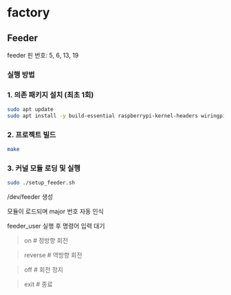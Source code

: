 # factory

## Feeder

feeder 핀 번호: 5, 6, 13, 19

### 실행 방법

### 1. 의존 패키지 설치 (최초 1회)
```bash
sudo apt update
sudo apt install -y build-essential raspberrypi-kernel-headers wiringpi
```

### 2. 프로젝트 빌드
```bash
make
```
### 3. 커널 모듈 로딩 및 실행
```bash
sudo ./setup_feeder.sh
```
/dev/feeder 생성

모듈이 로드되며 major 번호 자동 인식

feeder_user 실행 후 명령어 입력 대기

> on        # 정방향 회전

> reverse   # 역방향 회전

> off       # 회전 정지

> exit      # 종료
